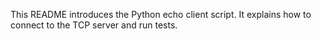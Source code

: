 This README introduces the Python echo client script.
It explains how to connect to the TCP server and run tests.
